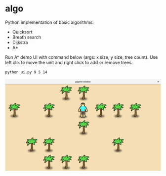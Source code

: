 # algo

Python implementation of basic algorithms:

- Quicksort
- Breath search
- Dijkstra
- A*

Run A* demo UI with command below (args: x size, y size, tree count). Use left clik to move the unit and right click to add or remove trees.

```bash
python ui.py 9 5 14
```

![](ui.png)
